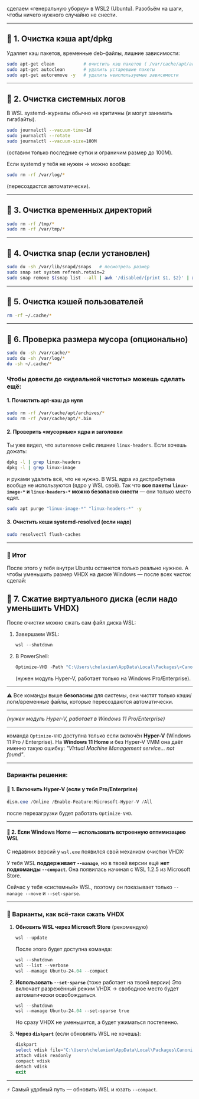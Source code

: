 сделаем «генеральную уборку» в WSL2 (Ubuntu).
Разобьём на шаги, чтобы ничего нужного случайно не снести.

---

## 🔹 1. Очистка кэша apt/dpkg

Удаляет кэш пакетов, временные deb-файлы, лишние зависимости:

```bash
sudo apt-get clean           # очистить кэш пакетов ( /var/cache/apt/archives )
sudo apt-get autoclean       # удалить устаревшие пакеты
sudo apt-get autoremove -y   # удалить неиспользуемые зависимости
```

---

## 🔹 2. Очистка системных логов

В WSL systemd-журналы обычно не критичны (и могут занимать гигабайты).

```bash
sudo journalctl --vacuum-time=1d
sudo journalctl --rotate
sudo journalctl --vacuum-size=100M
```

(оставим только последние сутки и ограничим размер до 100M).

Если systemd у тебя не нужен → можно вообще:

```bash
sudo rm -rf /var/log/*
```

(пересоздастся автоматически).

---

## 🔹 3. Очистка временных директорий

```bash
sudo rm -rf /tmp/*
sudo rm -rf /var/tmp/*
```

---

## 🔹 4. Очистка snap (если установлен)

```bash
sudo du -sh /var/lib/snapd/snaps   # посмотреть размер
sudo snap set system refresh.retain=2
sudo snap remove $(snap list --all | awk '/disabled/{print $1, $2}' | xargs -n2 echo)
```

---

## 🔹 5. Очистка кэшей пользователей

```bash
rm -rf ~/.cache/*
```

---

## 🔹 6. Проверка размера мусора (опционально)

```bash
sudo du -sh /var/cache/*
sudo du -sh /var/log/*
du -sh ~/.cache/*
```

### Чтобы довести до «идеальной чистоты» можешь сделать ещё:

#### 1. Почистить apt-кэш до нуля

```bash
sudo rm -rf /var/cache/apt/archives/*
sudo rm -rf /var/cache/apt/*.bin
```

#### 2. Проверить «мусорные» ядра и заголовки

Ты уже видел, что `autoremove` снёс лишние `linux-headers`. Если хочешь дожать:

```bash
dpkg -l | grep linux-headers
dpkg -l | grep linux-image
```

и руками удалить всё, что не нужно. В WSL ядра из дистрибутива вообще не используются (ядро у WSL своё). Так что **все пакеты `linux-image-*` и `linux-headers-*` можно безопасно снести** — они только место едят.

```bash
sudo apt purge "linux-image-*" "linux-headers-*" -y
```

#### 3. Очистить кеши systemd-resolved (если надо)

```bash
sudo resolvectl flush-caches
```

---

### 🚀 Итог

После этого у тебя внутри Ubuntu останется только реально нужное.
А чтобы уменьшить размер VHDX на диске Windows — после всех чисток сделай:

## 🔹 7. Сжатие виртуального диска (если надо уменьшить VHDX)

После очистки можно сжать сам файл диска WSL:

1. Завершаем WSL:

   ```powershell
   wsl --shutdown
   ```
2. В PowerShell:

   ```powershell
   Optimize-VHD -Path "C:\Users\chelaxian\AppData\Local\Packages\<Canonical...>\LocalState\ext4.vhdx" -Mode Full
   ```

   (нужен модуль Hyper-V, работает только на Windows Pro/Enterprise).

---

⚠️ Все команды выше **безопасны** для системы, они чистят только кэши/логи/временные файлы, которые пересоздаются автоматически.

---

*(нужен модуль Hyper-V, работает в Windows 11 Pro/Enterprise)*

---

команда `Optimize-VHD` доступна только если включён **Hyper-V** (Windows 11 Pro / Enterprise).
На **Windows 11 Home** и без Hyper-V VMM она даёт именно такую ошибку: *"Virtual Machine Management service… not found"*.

---

### Варианты решения:

#### 🔹 1. Включить Hyper-V (если у тебя Pro/Enterprise)

```powershell
dism.exe /Online /Enable-Feature:Microsoft-Hyper-V /All
```

после перезагрузки будет работать `Optimize-VHD`.

---

#### 🔹 2. Если Windows Home — использовать встроенную оптимизацию WSL

С недавних версий у `wsl.exe` появился свой механизм очистки VHDX:

У тебя WSL **поддерживает `--manage`**, но в твоей версии ещё **нет подкоманды `--compact`**. Она появилась начиная с WSL 1.2.5 из Microsoft Store.

Сейчас у тебя «системный» WSL, поэтому он показывает только `--manage --move` и `--set-sparse`.

---

### 🔹 Варианты, как всё-таки сжать VHDX

1. **Обновить WSL через Microsoft Store** (рекомендую)

   ```powershell
   wsl --update
   ```

   После этого будет доступна команда:

   ```powershell
   wsl --shutdown
   wsl --list --verbose
   wsl --manage Ubuntu-24.04 --compact
   ```

2. **Использовать `--set-sparse`** (тоже работает на твоей версии)
   Это включает разрежённый режим VHDX → свободное место будет автоматически освобождаться.

   ```powershell
   wsl --shutdown
   wsl --manage Ubuntu-24.04 --set-sparse true
   ```

   Но сразу VHDX не уменьшится, а будет ужиматься постепенно.

3. **Через `diskpart`** (если обновлять WSL не хочешь):

   ```powershell
   diskpart
   select vdisk file="C:\Users\chelaxian\AppData\Local\Packages\CanonicalGroupLimited.Ubuntu24.04LTS_79rhkp1fndgsc\LocalState\ext4.vhdx"
   attach vdisk readonly
   compact vdisk
   detach vdisk
   exit
   ```

---

⚡ Самый удобный путь — обновить WSL и юзать `--compact`.

